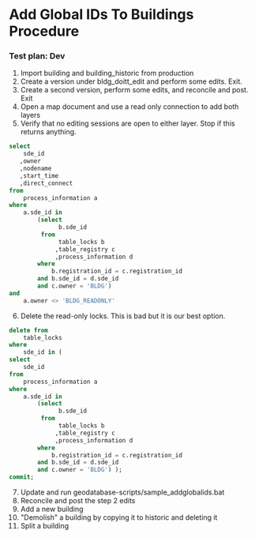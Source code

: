 # Add Global IDs To Buildings Procedure

### Test plan: Dev

1. Import building and building_historic from production
2. Create a version under bldg_doitt_edit and perform some edits. Exit.
3. Create a second version, perform some edits, and reconcile and post. Exit
4. Open a map document and use a read only connection to add both layers 
5. Verify that no editing sessions are open to either layer. Stop if this returns anything. 

``` sql
select 
    sde_id
   ,owner
   ,nodename
   ,start_time
   ,direct_connect 
from 
    process_information a 
where 
    a.sde_id in 
        (select 
              b.sde_id 
         from 
              table_locks b
             ,table_registry c
             ,process_information d
        where 
            b.registration_id = c.registration_id
        and b.sde_id = d.sde_id
        and c.owner = 'BLDG') 
and
    a.owner <> 'BLDG_READONLY'
```

6. Delete the read-only locks. This is bad but it is our best option.

```sql
delete from 
    table_locks 
where
    sde_id in (
select 
    sde_id
from 
    process_information a 
where 
    a.sde_id in 
        (select 
              b.sde_id 
         from 
              table_locks b
             ,table_registry c
             ,process_information d
        where 
            b.registration_id = c.registration_id
        and b.sde_id = d.sde_id
        and c.owner = 'BLDG') );
commit;
```




7. Update and run geodatabase-scripts/sample_addglobalids.bat
8. Reconcile and post the step 2 edits
9. Add a new building
10. "Demolish" a building by copying it to historic and deleting it
11. Split a building
